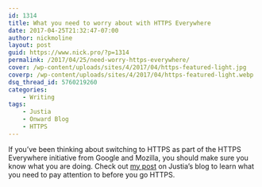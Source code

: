 ```yaml
---
id: 1314
title: What you need to worry about with HTTPS Everywhere
date: 2017-04-25T21:32:47-07:00
author: nickmoline
layout: post
guid: https://www.nick.pro/?p=1314
permalink: /2017/04/25/need-worry-https-everywhere/
cover: /wp-content/uploads/sites/4/2017/04/https-featured-light.jpg
coverp: /wp-content/uploads/sites/4/2017/04/https-featured-light.webp
dsq_thread_id: 5760219260
categories:
    - Writing
tags: 
    - Justia
    - Onward Blog
    - HTTPS
---
```

If you&#8217;ve been thinking about switching to HTTPS as part of the HTTPS Everywhere initiative from Google and Mozilla, you should make sure you know what you are doing. Check out [my post](https://onward.justia.com/2017/04/03/https-is-still-hard-but-necessary-for-your-success/) on Justia&#8217;s blog to learn what you need to pay attention to before you go HTTPS.